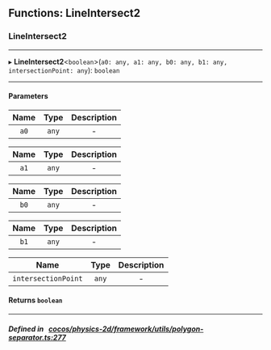 ## Functions: LineIntersect2

### LineIntersect2


___
▸ **LineIntersect2**<`boolean`\>(`a0: any, a1: any, b0: any, b1: any, intersectionPoint: any`): `boolean`
___


#### Parameters

| Name | Type | Description |
| :------: | :------: | :------: |
| `a0` | `any` | - |

| Name | Type | Description |
| :------: | :------: | :------: |
| `a1` | `any` | - |

| Name | Type | Description |
| :------: | :------: | :------: |
| `b0` | `any` | - |

| Name | Type | Description |
| :------: | :------: | :------: |
| `b1` | `any` | - |

| Name | Type | Description |
| :------: | :------: | :------: |
| `intersectionPoint` | `any` | - |


#### Returns `boolean` 
___


##### Defined in &nbsp;   [cocos/physics-2d/framework/utils/polygon-separator.ts:277](https://github.com/cocos-creator/engine/blob/c7bf6b8a9/cocos/physics-2d/framework/utils/polygon-separator.ts#L277)&nbsp;
